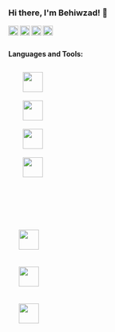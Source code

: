 ### Hi there, I'm Behiwzad! 👋
<a href="https://codesandbox.io/u/anuraghazra">
  <img align="left" alt="Anurag Hazra | CodeSandbox" width="20px" src="https://image.flaticon.com/icons/png/512/174/174855.png" />
</a>
<a href="https://codesandbox.io/u/anuraghazra">
  <img align="left" alt="Anurag Hazra | CodeSandbox" width="20px" src="https://image.flaticon.com/icons/png/512/174/174876.png" />
</a>
<a href="https://codesandbox.io/u/anuraghazra">
  <img align="left" alt="Anurag Hazra | CodeSandbox" width="20px" src="https://image.flaticon.com/icons/png/512/174/174872.png" />
</a>
<a href="https://codesandbox.io/u/anuraghazra">
  <img align="left" alt="Anurag Hazra | CodeSandbox" width="20px" src="https://image.flaticon.com/icons/png/512/174/174857.png" />
</a>

<br />
<br />


**Languages and Tools:**  

<div>
  
  <code>
    <img height="40" src="https://img.icons8.com/color/48/000000/java-coffee-cup-logo--v1.png">
  </code>

  <code>
    <img height="40" src="https://img.icons8.com/color/48/000000/spring-logo.png">
  </code>

  <code>
    <img height="40" src="https://img.icons8.com/color/48/000000/intellij-idea.png">
  </code>
  
  <code>
    <img height="40" src="https://img.icons8.com/color/48/000000/react-native.png">
    <code/>
  
 <div/>

  <div>
  
  <code>
    <img height="40" src="https://img.icons8.com/color/48/000000/html-5--v1.png">
  </code>

  <code>
    <img height="40" src="https://img.icons8.com/color/48/000000/css3.png">
  </code>

  <code>
    <img height="40" src="https://img.icons8.com/color/48/000000/javascript--v1.png">
  </code>
  
 <div/>
    

